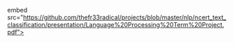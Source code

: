 embed src="https://github.com/thefr33radical/projects/blob/master/nlp/ncert_text_classification/presentation/Language%20Processing%20Term%20Project.pdf">
